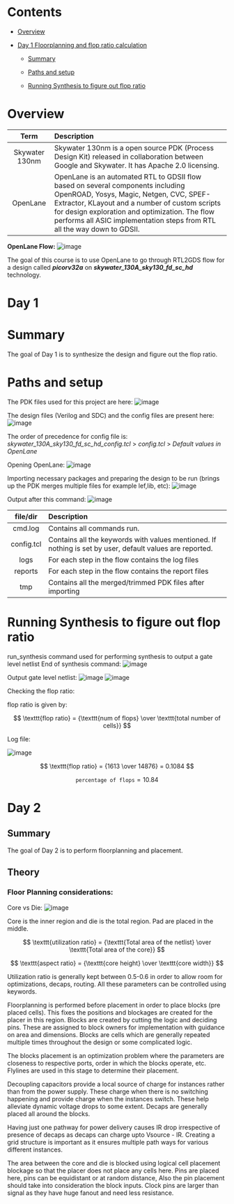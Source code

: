 # Contents
 
 <div class="toc">
  <ul>
    <li><a href="#header-0"> Overview</a></li>
	</ul>
 </div>
 <div class="toc">
  <ul>
    <li><a href="#header-1">Day 1 Floorplanning and flop ratio calculation</a></li>
	<ul>
        <li><a href="#header-1-1"> Summary</a></li>
  </ul>
		<ul>
			<li><a href="#header-1-2">Paths and setup</a></li>
		</ul>
		<ul>
			<li><a href="#header-1-3">Running Synthesis to figure out flop ratio</a></li>
		</ul>
 </div>
        
# <h0 id="header-0">Overview

Term  | Description
| :---: | :---
Skywater 130nm | Skywater 130nm is a open source PDK (Process Design Kit) released in collaboration between Google and Skywater. It has Apache 2.0 licensing.
OpenLane  | OpenLane is an automated RTL to GDSII flow based on several components including OpenROAD, Yosys, Magic, Netgen, CVC, SPEF-Extractor, KLayout and a number of custom scripts for design exploration and optimization. The flow performs all ASIC implementation steps from RTL all the way down to GDSII.

**OpenLane Flow:**
![image](https://github.com/user-attachments/assets/72d3394c-116d-4976-a4bc-8feed420e8b3)

The goal of this course is to use OpenLane to go through RTL2GDS flow for a design called ***picorv32a*** on ***skywater_130A_sky130_fd_sc_hd*** technology.

# <h1 id="header-1">Day 1

## <h1 id="header-1-1">Summary
The goal of Day 1 is to synthesize the design and figure out the flop ratio.

## <h1 id="header-1-2">Paths and setup
The PDK files used for this project are here:
![image](https://github.com/user-attachments/assets/7e116f27-a0bd-4868-ac2d-c66e1c6e39a4)

The design files (Verilog and SDC) and the config files are present here:
![image](https://github.com/user-attachments/assets/1627f9c4-a06b-4133-a67c-12e33bffa807)

The order of precedence for config file is: 
_skywater_130A_sky130_fd_sc_hd_config.tcl_ > _config.tcl_ > _Default values in OpenLane_

Opening OpenLane:
![image](https://github.com/user-attachments/assets/a7b7727f-e2fe-4f71-bf3f-e840b55f9dac)

Importing necessary packages and preparing the design to be run (brings up the PDK merges multiple files for example lef,lib, etc):
![image](https://github.com/user-attachments/assets/a798b3eb-edc1-40cc-8944-8cfde423298c)

Output after this command:
![image](https://github.com/user-attachments/assets/c0996ef2-e877-4d28-bbc0-248bdb747941)

file/dir  | Description
| :---: | :---
cmd.log | Contains all commands run.
config.tcl | Contains all the keywords with values mentioned. If nothing is set by user, default values are reported.
logs | For each step in the flow contains the log files
reports | For each step in the flow contains the report files
tmp | Contains all the merged/trimmed PDK files after importing

## <h1 id="header-1-3">Running Synthesis to figure out flop ratio
run_synthesis command used for performing synthesis to output a gate level netlist
End of synthesis command:
![image](https://github.com/user-attachments/assets/1070d0a4-20aa-4836-8473-edad962145ca)

Output gate level netlist:
![image](https://github.com/user-attachments/assets/fe29091f-84c5-41a9-a327-d108bfa5eccb)
![image](https://github.com/user-attachments/assets/81782707-e206-4f4f-b331-54f445c3c9fc)

Checking the flop ratio:

flop ratio is given by:

$$ \texttt{flop ratio} = {\texttt{num of flops} \over  \texttt{total number of cells}} $$

Log file:

![image](https://github.com/user-attachments/assets/b8d7ab5f-12e1-4dff-ae5c-9a7968269338)


$$ \texttt{flop ratio} = {1613 \over 14876} = 0.1084 $$

$$ \texttt{percentage of flops} = 10.84 $$


# Day 2

## Summary
The goal of Day 2 is to perform floorplanning and placement.

## Theory

### Floor Planning considerations:

Core vs Die:
![image](https://github.com/user-attachments/assets/cf74b383-5f76-4617-9790-dbaf223c216c)

Core is the inner region and die is the total region. Pad are placed in the middle.

$$ \texttt{utilization ratio} = {\texttt{Total area of the netlist} \over \texttt{Total area of the core}} $$

$$ \texttt{aspect ratio} = {\texttt{core height} \over \texttt{core width}} $$

Utilization ratio is generally kept between 0.5-0.6 in order to allow room for optimizations, decaps, routing. All these parameters can be controlled using keywords.

Floorplanning is performed before placement in order to place blocks (pre placed cells). This fixes the positions and blockages are created for the placer in this region. Blocks are created by cutting the logic and deciding pins. These are assigned to block owners for implementation with guidance on area and dimensions. Blocks are cells which are generally repeated multiple times throughout the design or some complicated logic.

The blocks placement is an optimization problem where the parameters are closeness to respective ports, order in which the blocks operate, etc. Flylines are used in this stage to determine their placement.

Decoupling capacitors provide a local source of charge for instances rather than from the power supply. These charge when there is no switching happening and provide charge when the instances switch. These help alleviate dynamic voltage drops to some extent. Decaps are generally placed all around the blocks.

Having just one pathway for power delivery causes IR drop irrespective of presence of decaps as decaps can charge upto Vsource - IR. Creating a grid structure is important as it ensures multiple path ways for various different instances.

The area between the core and die is blocked using logical cell placement blockage so that the placer does not place any cells here. Pins are placed here, pins can be equidistant or at random distance, Also the pin placement should take into consideration the block inputs. Clock pins are larger than signal as they have huge fanout and need less resistance.
